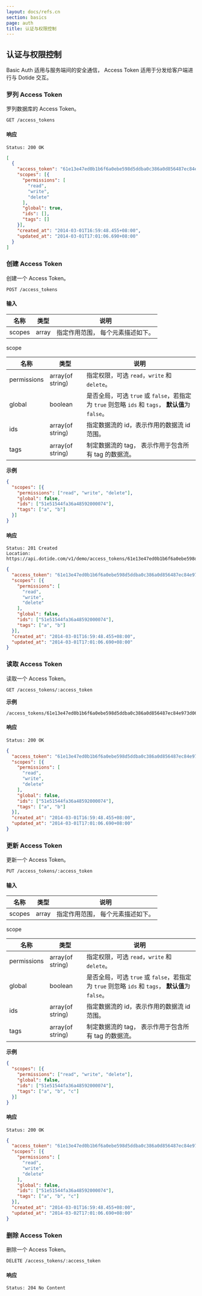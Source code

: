 ```yaml
---
layout: docs/refs.cn
section: basics
page: auth
title: 认证与权限控制
---
```


## 认证与权限控制

Basic Auth 适用与服务端间的安全通信， Access Token 适用于分发给客户端进行与 Dotide 交互。

### 罗列 Access Token

罗列数据库的 Access Token。

```
GET /access_tokens
```

#### 响应

```
Status: 200 OK
```

```json
[
  {
    "access_token": "61e13e47ed0b1b6f6a0ebe598d5ddba0c386a0d856487ec84e973d06b1848221",
    "scopes": [{
      "permissions": [
        "read",
        "write",
        "delete"
      ],
      "global": true,
      "ids": [],
      "tags": []
    }],
    "created_at": "2014-03-01T16:59:48.455+08:00",
    "updated_at": "2014-03-01T17:01:06.690+08:00"
  }
]
```

### 创建 Access Token

创建一个 Access Token。

```
POST /access_tokens
```

#### 输入

| 名称        | 类型             | 说明 |
| ---------- | ---------------- | ------------ |
| scopes     | array            | 指定作用范围， 每个元素描述如下。 |

scope

| 名称        | 类型             | 说明 |
| ----------  | ---------------- | ------------ |
| permissions | array(of string) | 指定权限，可选 `read`，`write` 和 `delete`。 |
| global      | boolean          | 是否全局，可选 `true` 或 `false`，若指定为 `true` 则忽略 `ids` 和 `tags`， **默认值**为 `false`。 |
| ids         | array(of string) | 指定数据流的 id，表示作用的数据流 id 范围。 |
| tags        | array(of string) | 制定数据流的 tag， 表示作用于包含所有 tag 的数据流。|

**示例**

```json
{
  "scopes": [{
    "permissions": ["read", "write", "delete"],
    "global": false,
    "ids": ["51e51544fa36a48592000074"],
    "tags": ["a", "b"]
  }]
}
```

#### 响应

```
Status: 201 Created
Location: https://api.dotide.com/v1/demo/access_tokens/61e13e47ed0b1b6f6a0ebe598d5ddba0c386a0d856487ec84e973d06b1848223
```

```json
{
  "access_token": "61e13e47ed0b1b6f6a0ebe598d5ddba0c386a0d856487ec84e973d06b1848223",
  "scopes": [{
    "permissions": [
      "read",
      "write",
      "delete"
    ],
    "global": false,
    "ids": ["51e51544fa36a48592000074"],
    "tags": ["a", "b"]
  }],
  "created_at": "2014-03-01T16:59:48.455+08:00",
  "updated_at": "2014-03-01T17:01:06.690+08:00"
}
```


### 读取 Access Token

读取一个 Access Token。

```
GET /access_tokens/:access_token
```

**示例**

```
/access_tokens/61e13e47ed0b1b6f6a0ebe598d5ddba0c386a0d856487ec84e973d06b1848223
```

#### 响应

```
Status: 200 OK
```

```json
{
  "access_token": "61e13e47ed0b1b6f6a0ebe598d5ddba0c386a0d856487ec84e973d06b1848223",
  "scopes": [{
    "permissions": [
      "read",
      "write",
      "delete"
    ],
    "global": false,
    "ids": ["51e51544fa36a48592000074"],
    "tags": ["a", "b"]
  }],
  "created_at": "2014-03-01T16:59:48.455+08:00",
  "updated_at": "2014-03-01T17:01:06.690+08:00"
}
```

### 更新 Access Token

更新一个 Access Token。

```
PUT /access_tokens/:access_token
```

#### 输入

| 名称        | 类型             | 说明 |
| ---------- | ---------------- | ------------ |
| scopes     | array            | 指定作用范围， 每个元素描述如下。 |

scope

| 名称        | 类型             | 说明 |
| ----------  | ---------------- | ------------ |
| permissions | array(of string) | 指定权限，可选 `read`，`write` 和 `delete`。 |
| global      | boolean          | 是否全局，可选 `true` 或 `false`，若指定为 `true` 则忽略 `ids` 和 `tags`， **默认值**为 `false`。 |
| ids         | array(of string) | 指定数据流的 id，表示作用的数据流 id 范围。 |
| tags        | array(of string) | 制定数据流的 tag， 表示作用于包含所有 tag 的数据流。|

**示例**

```json
{
  "scopes": [{
    "permissions": ["read", "write", "delete"],
    "global": false,
    "ids": ["51e51544fa36a48592000074"],
    "tags": ["a", "b", "c"]
  }]
}
```

#### 响应

```
Status: 200 OK
```

```json
{
  "access_token": "61e13e47ed0b1b6f6a0ebe598d5ddba0c386a0d856487ec84e973d06b1848223",
  "scopes": [{
    "permissions": [
      "read",
      "write",
      "delete"
    ],
    "global": false,
    "ids": ["51e51544fa36a48592000074"],
    "tags": ["a", "b", "c"]
  }],
  "created_at": "2014-03-01T16:59:48.455+08:00",
  "updated_at": "2014-03-02T17:01:06.690+08:00"
}
```

### 删除 Access Token

删除一个 Access Token。

```
DELETE /access_tokens/:access_token
```

#### 响应

```
Status: 204 No Content
```